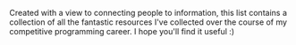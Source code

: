 Created with a view to connecting people to information, this list contains a collection of all the fantastic resources I've collected over the course of my competitive programming career. I hope you'll find it useful :)